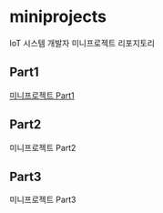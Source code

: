 # miniprojects
IoT 시스템 개발자 미니프로젝트 리포지토리

## Part1
[미니프로젝트 Part1](https://github.com/sso-o22/miniprojects/tree/main/part1)

## Part2
미니프로젝트 Part2

## Part3
미니프로젝트 Part3
